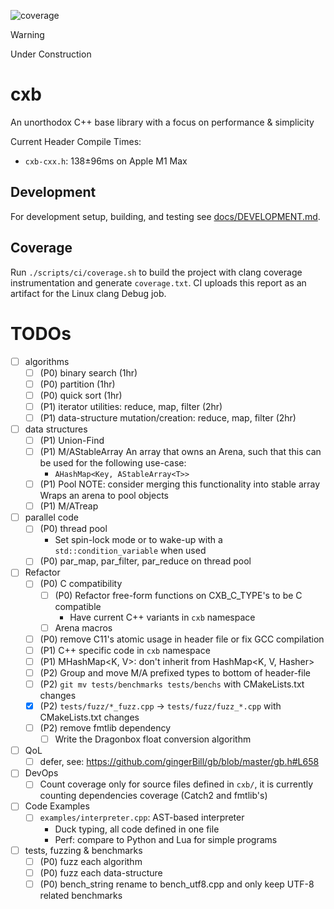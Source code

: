 ![coverage](https://img.shields.io/endpoint?url=https://raw.githubusercontent.com/miguelmartin75/cxb/refs/heads/gh-pages/coverage.json)

> [!WARNING]
> Under Construction

# cxb

An unorthodox C++ base library with a focus on performance & simplicity

Current Header Compile Times:
* `cxb-cxx.h`: 138±96ms on Apple M1 Max

## Development

For development setup, building, and testing see [docs/DEVELOPMENT.md](docs/DEVELOPMENT.md).

## Coverage

Run `./scripts/ci/coverage.sh` to build the project with clang coverage instrumentation and generate `coverage.txt`. CI uploads this report as an artifact for the Linux clang Debug job.

# TODOs
- [ ] algorithms
    - [ ] (P0) binary search (1hr)
    - [ ] (P0) partition (1hr)
    - [ ] (P0) quick sort (1hr)
    - [ ] (P1) iterator utilities: reduce, map, filter (2hr)
    - [ ] (P1) data-structure mutation/creation: reduce, map, filter (2hr)
- [ ] data structures
    - [ ] (P1) Union-Find
    - [ ] (P1) M/AStableArray
        An array that owns an Arena, such that this can be used for the following use-case: 
        - `AHashMap<Key, AStableArray<T>>`
    - [ ] (P1) Pool<T>
        NOTE: consider merging this functionality into stable array
        Wraps an arena to pool objects
    - [ ] (P1) M/ATreap
- [ ] parallel code
    - [ ] (P0) thread pool
         - Set spin-lock mode or to wake-up with a `std::condition_variable` when used
    - [ ] (P0) par_map, par_filter, par_reduce on thread pool
- [ ] Refactor
    - [ ] (P0) C compatibility
        - [ ] (P0) Refactor free-form functions on CXB_C_TYPE's to be C compatible
            - Have current C++ variants in `cxb` namespace
        - [ ] Arena macros
    - [ ] (P0) remove C11's atomic usage in header file or fix GCC compilation
    - [ ] (P1) C++ specific code in `cxb` namespace
    - [ ] (P1) MHashMap<K, V>: don't inherit from HashMap<K, V, Hasher>
    - [ ] (P2) Group and move M/A prefixed types to bottom of header-file
    - [ ] (P2) `git mv tests/benchmarks tests/benchs` with CMakeLists.txt changes
    - [x] (P2) `tests/fuzz/*_fuzz.cpp` -> `tests/fuzz/fuzz_*.cpp` with CMakeLists.txt changes
    - [ ] (P2) remove fmtlib dependency
        - [ ] Write the Dragonbox float conversion algorithm
- [ ] QoL
    - [ ] defer, see: https://github.com/gingerBill/gb/blob/master/gb.h#L658
- [ ] DevOps
    - [ ] Count coverage only for source files defined in `cxb/`, it is currently counting dependencies coverage (Catch2 and fmtlib's)
- [ ] Code Examples
    - [ ] `examples/interpreter.cpp`: AST-based interpreter 
        - Duck typing, all code defined in one file
        - Perf: compare to Python and Lua for simple programs
- [ ] tests, fuzzing & benchmarks
    - [ ] (P0) fuzz each algorithm
    - [ ] (P0) fuzz each data-structure
    - [ ] (P0) bench_string rename to bench_utf8.cpp and only keep UTF-8 related benchmarks
